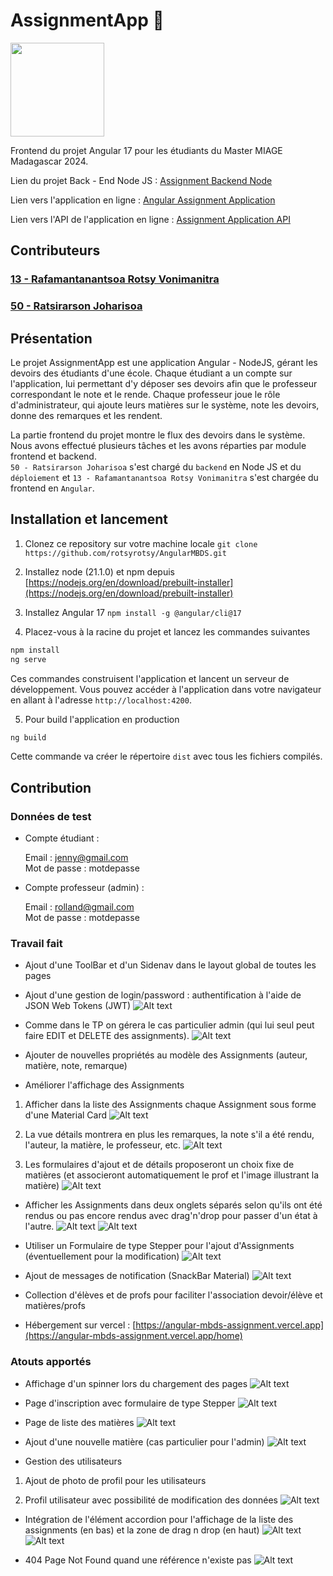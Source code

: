 # AssignmentApp 📖
<img src="https://miro.medium.com/v2/resize:fit:1400/1*Klh1l7wkoG6PDPb9A5oCHQ.png" width="150">  

Frontend du projet Angular 17 pour les étudiants du Master MIAGE Madagascar 2024.

Lien du projet Back - End Node JS : [Assignment Backend Node](https://github.com/Junx2001/MBDSNode)

Lien vers l'application en ligne : [Angular Assignment Application](https://angular-mbds-assignment.vercel.app/home)

Lien vers l'API de l'application en ligne : [Assignment Application API](https://assignmentapp.me/api)

## Contributeurs

### [13 - Rafamantanantsoa Rotsy Vonimanitra](https://github.com/rotsyrotsy)
### [50 - Ratsirarson Joharisoa](https://github.com/Junx2001)

## Présentation
Le projet AssignmentApp est une application Angular - NodeJS, gérant les devoirs des étudiants d'une école.
Chaque étudiant a un compte sur l'application, lui permettant d'y déposer ses devoirs afin que le professeur
correspondant le note et le rende. Chaque professeur joue le rôle d'administrateur, qui ajoute leurs matières
sur le système, note les devoirs, donne des remarques et les rendent.

La partie frontend du projet montre le flux des devoirs dans le système.
Nous avons effectué plusieurs tâches et les avons réparties par module frontend et backend.  
`50 - Ratsirarson Joharisoa` s'est chargé du `backend` en Node JS et du `déploiement` et `13 - Rafamantanantsoa Rotsy Vonimanitra` s'est chargée du frontend en `Angular`.

## Installation et lancement
1. Clonez ce repository sur votre machine locale
`git clone https://github.com/rotsyrotsy/AngularMBDS.git`

2. Installez node (21.1.0) et npm depuis [https://nodejs.org/en/download/prebuilt-installer](https://nodejs.org/en/download/prebuilt-installer)

3. Installez Angular 17
`npm install -g @angular/cli@17`

4. Placez-vous à la racine du projet et lancez les commandes suivantes
```sh
npm install
ng serve
```

Ces commandes construisent l'application et lancent un serveur de développement. Vous pouvez accéder à l'application dans votre navigateur en allant à l'adresse `http://localhost:4200`.

5. Pour build l'application en production
```sh
ng build
```
Cette commande va créer le répertoire `dist` avec tous les fichiers compilés.  

## Contribution

### Données de test
* Compte étudiant :

  Email : jenny@gmail.com  
  Mot de passe : motdepasse
  
* Compte professeur (admin) :

  Email : rolland@gmail.com  
  Mot de passe : motdepasse

### Travail fait

* Ajout d'une ToolBar et d'un Sidenav dans le layout global de toutes les pages
 
* Ajout d'une gestion de login/password : authentification à l'aide de JSON Web Tokens (JWT)
![Alt text](/screenshots/login.png?raw=true "login")
     
* Comme dans le TP on gérera le cas particulier admin (qui lui seul peut faire EDIT et DELETE des assignments).
![Alt text](/screenshots/show1.png?raw=true "show")

* Ajouter de nouvelles propriétés au modèle des Assignments (auteur, matière, note, remarque)

* Améliorer l'affichage des Assignments
1. Afficher dans la liste des Assignments chaque Assignment sous forme d'une Material Card
![Alt text](/screenshots/2.png?raw=true "Material cards")

2. La vue détails montrera en plus les remarques, la note s'il a été rendu, l'auteur, la matière, le professeur, etc.
![Alt text](/screenshots/show.png?raw=true "show")

3. Les formulaires d'ajout et de détails proposeront un choix fixe de matières (et associeront automatiquement le prof et l'image illustrant la matière)
![Alt text](/screenshots/add2.png?raw=true "add assignments with subject")

* Afficher les Assignments dans deux onglets séparés selon qu'ils ont été rendus ou pas encore rendus avec drag'n'drop pour passer d'un état à l'autre.
![Alt text](/screenshots/dragdrop2.png?raw=true "drag & drop avant le rendu")
![Alt text](/screenshots/dragdrop.png?raw=true "drag & drop")
     

* Utiliser un Formulaire de type Stepper pour l'ajout d'Assignments (éventuellement pour la modification)
![Alt text](/screenshots/3.png?raw=true "stepper")

* Ajout de messages de notification (SnackBar Material)
![Alt text](/screenshots/notif.png?raw=true "Snackbar Material")

* Collection d'élèves et de profs pour faciliter l'association devoir/élève et matières/profs

* Hébergement sur vercel : [https://angular-mbds-assignment.vercel.app](https://angular-mbds-assignment.vercel.app/home)

### Atouts apportés
* Affichage d'un spinner lors du chargement des pages
![Alt text](/screenshots/loading.gif?raw=true "loading")

* Page d'inscription avec formulaire de type Stepper
![Alt text](/screenshots/register.png?raw=true "inscription")

* Page de liste des matières
![Alt text](/screenshots/matieres.png?raw=true "matières")

* Ajout d'une nouvelle matière (cas particulier pour l'admin)
![Alt text](/screenshots/ajout-matiere.png?raw=true "ajout matière")

* Gestion des utilisateurs
1. Ajout de photo de profil pour les utilisateurs

2. Profil utilisateur avec possibilité de modification des données
![Alt text](/screenshots/profil.png?raw=true "profil")

* Intégration de l'élément accordion pour l'affichage de la liste des assignments (en bas) et la zone de drag n drop (en haut)
![Alt text](/screenshots/accordion1.png?raw=true "Accordion expanded for assignment list")
![Alt text](/screenshots/accordion2.png?raw=true "Accordion expanded for assignment state")

* 404 Page Not Found quand une référence n'existe pas
![Alt text](/screenshots/404.png?raw=true "page not found")

